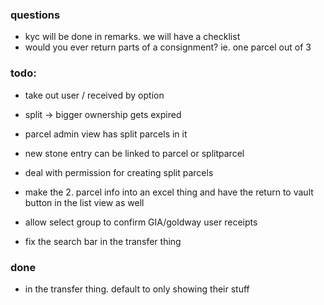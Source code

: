 ### questions
- kyc will be done in remarks. we will have a checklist
- would you ever return parts of a consignment? ie. one parcel out of 3


### todo:
- take out user / received by option

- split -> bigger ownership gets expired
- parcel admin view has split parcels in it
- new stone entry can be linked to parcel or splitparcel


- deal with permission for creating split parcels

- make the 2. parcel info into an excel thing and have the return to vault button in the list view as well 
- allow select group to confirm GIA/goldway user receipts
- fix the search bar in the transfer thing


### done
- in the transfer thing. default to only showing their stuff
